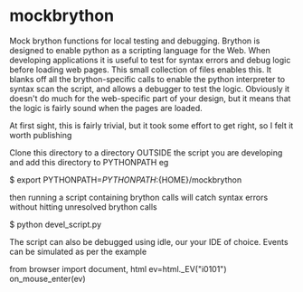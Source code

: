 # mockbrython
Mock brython functions for local testing and debugging.
Brython is designed to enable python as a scripting language for the Web. When developing applications it is useful to test for syntax errors and debug logic before loading web pages. This small collection of files enables this. It blanks off all the brython-specific calls to enable the python interpreter to syntax scan the script, and allows a debugger to test the logic. Obviously it doesn't do much for the web-specific part of your design, but it means that the logic is fairly sound when the pages are loaded.

At first sight, this is fairly trivial, but it took some effort to get right, so I felt it worth publishing

Clone this directory to a directory OUTSIDE the script you are developing and add this directory to PYTHONPATH
eg

$ export PYTHONPATH=${PYTHONPATH}:${HOME}/mockbrython

then running a script containing brython calls will catch syntax errors without hitting unresolved brython calls

$ python devel_script.py


The script can also be debugged using idle, our your IDE of choice. Events can be simulated as per the example

from browser import document, html
ev=html._EV("i0101")
on_mouse_enter(ev)
